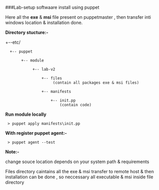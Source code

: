 ###Lab-setup softwaare install using puppet 

Here all the **exe** &  **msi** file present on puppetmaster , then transfer inti windows location & installation done.

**Directory stucture:-**

  +--etc/
      
      +-- puppet
        
           +-- module
           
                +-- lab-v2
                 
                    +-- files
                         (contain all packages exe & msi files)
                  
                    +-- manifests
                    
                        +-- init.pp
                            (contain code)
                            
                        
                            
  **Run module locally**
  
     > puppet apply manifests\init.pp
     
  **With register puppet agent:-**
  
     > puppet agent --test

**Note:-**  

change souce location depends on your system path & requirements

Files directory caintains all the exe & msi transfer to remote host & then installation can be done , so neccessary all executable & msi inside file directory
     
                    

